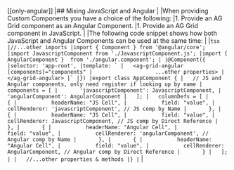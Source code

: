 [[only-angular]]
|## Mixing JavaScript and Angular
|
|When providing Custom Components you have a choice of the following:
|1. Provide an AG Grid component as an Angular Component.
|1. Provide an AG Grid component in JavaScript.
|
|The following code snippet shows how both JavaScript and Angular Components can be used at the same time:
|
|```tsx
|//...other imports
|import { Component } from '@angular/core';
|import JavascriptComponent from './JavascriptComponent.js';
|import { AngularComponent }  from './angular.component';
|
|@Component({
|selector: 'app-root',
|template: `
|   <ag-grid-angular [components]="components"
|                    ...other properties>
|   </ag-grid-angular>
|`
|})
|export class AppComponent {
|   // JS and Angular components, only need register if looking up by name
|   components = [
|       'javascriptComponent': JavascriptComponent,
|       'angularComponent': AngularComponent
|   ];
|   columnDefs = [
|       {
|           headerName: "JS Cell",
|           field: "value",
|           cellRenderer: 'javascriptComponent', // JS comp by Name
|       },
|       {
|           headerName: "JS Cell",
|           field: "value",
|           cellRenderer: JavascriptComponent, // JS comp by Direct Reference
|       },
|       {
|           headerName: "Angular Cell",
|           field: "value",
|           cellRenderer: 'angularComponent', // Angular comp by Name
|       },
|       {
|           headerName: "Angular Cell",
|           field: "value",
|           cellRenderer: AngularComponent, // Angular comp by Direct Reference
|       }
|   ];
|
|   //...other properties & methods
|}
|```
|

